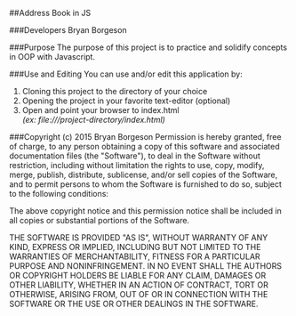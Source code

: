 ##Address Book in JS

###Developers
Bryan Borgeson

###Purpose
The purpose of this project is to practice and solidify concepts in OOP with Javascript.

###Use and Editing
You can use and/or edit this application by:<br />
1. Cloning this project to the directory of your choice<br />
2. Opening the project in your favorite text-editor (optional)<br />
3. Open and point your browser to index.html<br />
*(ex: file:///project-directory/index.html)*

###Copyright (c) 2015 Bryan Borgeson
Permission is hereby granted, free of charge, to any person obtaining a copy
of this software and associated documentation files (the "Software"), to deal
in the Software without restriction, including without limitation the rights
to use, copy, modify, merge, publish, distribute, sublicense, and/or sell
copies of the Software, and to permit persons to whom the Software is
furnished to do so, subject to the following conditions:

The above copyright notice and this permission notice shall be included in
all copies or substantial portions of the Software.

THE SOFTWARE IS PROVIDED "AS IS", WITHOUT WARRANTY OF ANY KIND, EXPRESS OR
IMPLIED, INCLUDING BUT NOT LIMITED TO THE WARRANTIES OF MERCHANTABILITY,
FITNESS FOR A PARTICULAR PURPOSE AND NONINFRINGEMENT. IN NO EVENT SHALL THE
AUTHORS OR COPYRIGHT HOLDERS BE LIABLE FOR ANY CLAIM, DAMAGES OR OTHER
LIABILITY, WHETHER IN AN ACTION OF CONTRACT, TORT OR OTHERWISE, ARISING FROM,
OUT OF OR IN CONNECTION WITH THE SOFTWARE OR THE USE OR OTHER DEALINGS IN
THE SOFTWARE.
